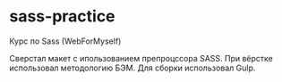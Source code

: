 # sass-practice
Курс по Sass (WebForMyself)

Сверстал макет с ипользованием препроцссора SASS. При вёрстке использовал методологию БЭМ. Для сборки использовал Gulp.
